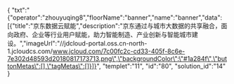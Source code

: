 {
	"txt":"{\"operator\":\"zhouyuqing8\",\"floorName\":\"banner\",\"name\":\"banner\",\"data\":[{\"title\":\"京东数据云赋能\",\"description\":\"京东通过与城市大数据的共享融合，面向政府、企业等行业用户赋能，助力智能制造、产业创新与智能城市建设。\",\"imageUrl\":\"//jdcloud-portal.oss.cn-north-1.jcloudcs.com/www.jcloud.com/7c00fc2c-cd33-405f-8c6e-7e302d48593d20180817173713.png\",\"backgroundColor\":\"#1a284f\",\"buttonMetas\":[],\"tagMetas\":[]}]}",
	"templet":"11",
	"id":"80",
	"solution_id":"14"
}